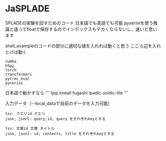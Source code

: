 # JaSPLADE
SPLADEの実験を回すためのコード
日本語でも英語でも可能
pyseriniを使う推論と違ってfloatで保存するのでインデックスもデカくならないし，速いと思います


shell_exampleのコードの部分に適切な値を入れれば動くと思う
ここら辺を入れとけば動く
```
numba
h5py
torch
transformers
pytrec_eval
pyserini
```

日本語で動かすなら
'''
!pip install fugashi ipadic unidic-lite
'''

入力データ（--local_dataで自前のデータを入力可能）
```
tsv: クエリid クエリ
json, jsonl: query_id, query をそれぞれkeyとする

tsv: 文書id 文書 タイトル
json, jsonl: id, contents, title をそれぞれkeyとする
```


